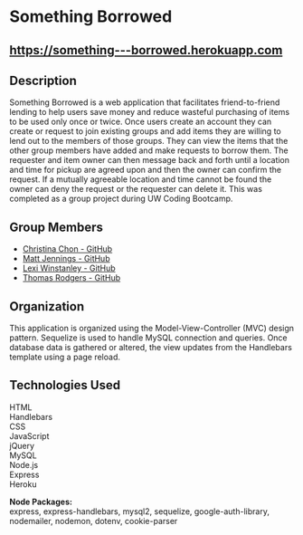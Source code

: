 # Something Borrowed

## https://something---borrowed.herokuapp.com

## Description
Something Borrowed is a web application that facilitates friend-to-friend lending to help users save money and reduce wasteful purchasing of items to be used only once or twice. Once users create an account they can create or request to join existing groups and add items they are willing to lend out to the members of those groups. They can view the items that the other group members have added and make requests to borrow them. The requester and item owner can then message back and forth until a location and time for pickup are agreed upon and then the owner can confirm the request. If a mutually agreeable location and time cannot be found the owner can deny the request or the requester can delete it. This was completed as a group project during UW Coding Bootcamp. 

## Group Members
- [Christina Chon - GitHub](https://github.com/christinachon)
- [Matt Jennings - GitHub](https://github.com/Hollyw00d)
- [Lexi Winstanley - GitHub](https://github.com/lexi-winstanley)
- [Thomas Rodgers - GitHub](https://github.com/trodge)

## Organization
This application is organized using the Model-View-Controller (MVC) design pattern. Sequelize is used to handle MySQL connection and queries. Once database data is gathered or altered, the view updates from the Handlebars template using a page reload. 

## Technologies Used
HTML
<br/>Handlebars
<br/>CSS
<br/>JavaScript
<br/>jQuery
<br/>MySQL
<br/>Node.js
<br/>Express
<br/>Heroku

**Node Packages:** 
<br/>express, express-handlebars, mysql2, sequelize, google-auth-library, nodemailer, nodemon, dotenv, cookie-parser
